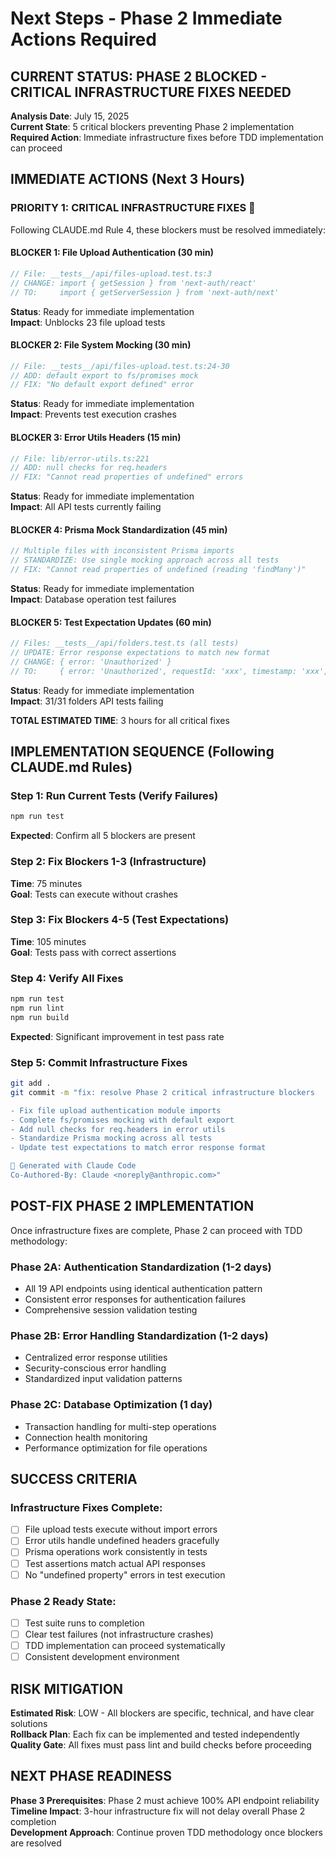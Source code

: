 # Next Steps - Phase 2 Immediate Actions Required

## CURRENT STATUS: PHASE 2 BLOCKED - CRITICAL INFRASTRUCTURE FIXES NEEDED

**Analysis Date**: July 15, 2025  
**Current State**: 5 critical blockers preventing Phase 2 implementation  
**Required Action**: Immediate infrastructure fixes before TDD implementation can proceed

## IMMEDIATE ACTIONS (Next 3 Hours)

### PRIORITY 1: CRITICAL INFRASTRUCTURE FIXES 🚨

Following CLAUDE.md Rule 4, these blockers must be resolved immediately:

#### **BLOCKER 1: File Upload Authentication (30 min)**
```typescript
// File: __tests__/api/files-upload.test.ts:3
// CHANGE: import { getSession } from 'next-auth/react'
// TO:     import { getServerSession } from 'next-auth/next'
```
**Status**: Ready for immediate implementation  
**Impact**: Unblocks 23 file upload tests

#### **BLOCKER 2: File System Mocking (30 min)**
```typescript
// File: __tests__/api/files-upload.test.ts:24-30
// ADD: default export to fs/promises mock
// FIX: "No default export defined" error
```
**Status**: Ready for immediate implementation  
**Impact**: Prevents test execution crashes

#### **BLOCKER 3: Error Utils Headers (15 min)**
```typescript
// File: lib/error-utils.ts:221
// ADD: null checks for req.headers
// FIX: "Cannot read properties of undefined" errors
```
**Status**: Ready for immediate implementation  
**Impact**: All API tests currently failing

#### **BLOCKER 4: Prisma Mock Standardization (45 min)**
```typescript
// Multiple files with inconsistent Prisma imports
// STANDARDIZE: Use single mocking approach across all tests
// FIX: "Cannot read properties of undefined (reading 'findMany')"
```
**Status**: Ready for immediate implementation  
**Impact**: Database operation test failures

#### **BLOCKER 5: Test Expectation Updates (60 min)**
```typescript
// Files: __tests__/api/folders.test.ts (all tests)
// UPDATE: Error response expectations to match new format
// CHANGE: { error: 'Unauthorized' } 
// TO:     { error: 'Unauthorized', requestId: 'xxx', timestamp: 'xxx', code: 'xxx' }
```
**Status**: Ready for immediate implementation  
**Impact**: 31/31 folders API tests failing

**TOTAL ESTIMATED TIME**: 3 hours for all critical fixes

## IMPLEMENTATION SEQUENCE (Following CLAUDE.md Rules)

### Step 1: Run Current Tests (Verify Failures)
```bash
npm run test
```
**Expected**: Confirm all 5 blockers are present

### Step 2: Fix Blockers 1-3 (Infrastructure) 
**Time**: 75 minutes  
**Goal**: Tests can execute without crashes

### Step 3: Fix Blockers 4-5 (Test Expectations)
**Time**: 105 minutes  
**Goal**: Tests pass with correct assertions

### Step 4: Verify All Fixes
```bash
npm run test
npm run lint
npm run build
```
**Expected**: Significant improvement in test pass rate

### Step 5: Commit Infrastructure Fixes
```bash
git add .
git commit -m "fix: resolve Phase 2 critical infrastructure blockers

- Fix file upload authentication module imports
- Complete fs/promises mocking with default export  
- Add null checks for req.headers in error utils
- Standardize Prisma mocking across all tests
- Update test expectations to match error response format

🤖 Generated with Claude Code
Co-Authored-By: Claude <noreply@anthropic.com>"
```

## POST-FIX PHASE 2 IMPLEMENTATION

Once infrastructure fixes are complete, Phase 2 can proceed with TDD methodology:

### **Phase 2A: Authentication Standardization** (1-2 days)
- All 19 API endpoints using identical authentication pattern
- Consistent error responses for authentication failures
- Comprehensive session validation testing

### **Phase 2B: Error Handling Standardization** (1-2 days)  
- Centralized error response utilities
- Security-conscious error handling
- Standardized input validation patterns

### **Phase 2C: Database Optimization** (1 day)
- Transaction handling for multi-step operations
- Connection health monitoring
- Performance optimization for file operations

## SUCCESS CRITERIA

### **Infrastructure Fixes Complete**:
- [ ] File upload tests execute without import errors
- [ ] Error utils handle undefined headers gracefully  
- [ ] Prisma operations work consistently in tests
- [ ] Test assertions match actual API responses
- [ ] No "undefined property" errors in test execution

### **Phase 2 Ready State**:
- [ ] Test suite runs to completion
- [ ] Clear test failures (not infrastructure crashes)
- [ ] TDD implementation can proceed systematically
- [ ] Consistent development environment

## RISK MITIGATION

**Estimated Risk**: LOW - All blockers are specific, technical, and have clear solutions  
**Rollback Plan**: Each fix can be implemented and tested independently  
**Quality Gate**: All fixes must pass lint and build checks before proceeding

## NEXT PHASE READINESS

**Phase 3 Prerequisites**: Phase 2 must achieve 100% API endpoint reliability  
**Timeline Impact**: 3-hour infrastructure fix will not delay overall Phase 2 completion  
**Development Approach**: Continue proven TDD methodology once blockers are resolved